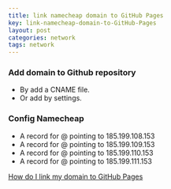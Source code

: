 ```yaml
---
title: link namecheap domain to GitHub Pages
key: link-namecheap-domain-to-GitHub-Pages
layout: post
categories: network
tags: network
---
```


### Add domain to Github repository
* By add a CNAME file.
* Or add by settings.

### Config Namecheap
* A record for @ pointing to 185.199.108.153
* A record for @ pointing to 185.199.109.153
* A record for @ pointing to 185.199.110.153
* A record for @ pointing to 185.199.111.153

[How do I link my domain to GitHub Pages](https://www.namecheap.com/support/knowledgebase/article.aspx/9645/2208/how-do-i-link-my-domain-to-github-pages/)